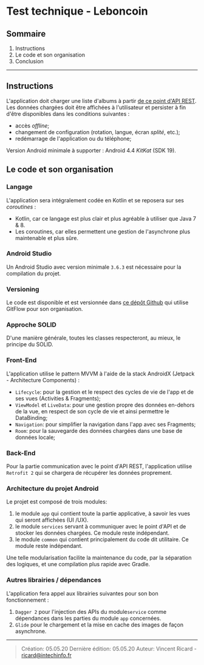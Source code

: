 # Test technique - Leboncoin

## Sommaire
1. Instructions
2. Le code et son organisation
4. Conclusion
---

## Instructions
L'application doit charger une liste d'albums à partir [de ce point d'API REST](https://static.leboncoin.fr/img/shared/technical-test.json).
Les données chargées doit être affichées à l'utilisateur et persister à fin d'être disponibles dans les conditions suivantes :
- accès _offline_;
- changement de configuration (rotation, langue, écran _splité_, etc.); 
- redémarrage de l'application ou du téléphone;

Version Android minimale à supporter : Android 4.4 _KitKat_ (SDK 19).

## Le code et son organisation

### Langage
L'application sera intégralement codée en Kotlin et se reposera sur ses _coroutines_ :
- Kotlin, car ce langage est plus clair et plus agréable à utiliser que Java 7 & 8.
- Les coroutines, car elles permettent une gestion de l'asynchrone plus maintenable et plus sûre.

### Android Studio
Un Android Studio avec version minimale `3.6.3` est nécessaire pour la compilation du projet.

### Versioning
Le code est disponible et est versionnée dans [ce dépôt Github](https://github.com/ricard-v/test-leboncoin) qui utilise GitFlow pour son organisation.

### Approche SOLID
D'une manière générale, toutes les classes respecteront, au mieux, le principe du SOLID.

### Front-End
L'application utilise le pattern MVVM à l'aide de la stack AndroidX (Jetpack - Architecture Components) :
- `Lifecycle`: pour la gestion et le respect des cycles de vie de l'app et de ses vues (Activities & Fragments);
- `ViewModel` et `LiveData`: pour une gestion propre des données en-dehors de la vue, en respect de son cycle de vie et ainsi permettre le DataBinding;
- `Navigation`: pour simplifier la navigation dans l'app avec ses Fragments;
- `Room`: pour la sauvegarde des données chargées dans une base de données locale;

### Back-End
Pour la partie communication avec le point d'API REST, l'application utilise `Retrofit 2` qui se chargera de récupérer les données proprement.

### Architecture du projet Android
Le projet est composé de trois modules:
1. le module `app` qui contient toute la partie applicative, à savoir les vues qui seront affichées (UI /UX).
2. le module `services` servant à communiquer avec le point d'API et de stocker les données chargées. Ce module reste indépendant.
3. le module `common` qui contient principalement du code dit utilitaire. Ce module reste indépendant.

Une telle modularisation facilite la maintenance du code, par la séparation des logiques, et une compilation plus rapide avec Gradle.

### Autres librairies / dépendances
L'application fera appel aux librairies suivantes pour son bon fonctionnement :
1. `Dagger 2` pour l'injection des APIs du module`service` comme dépendances dans les parties du module `app` concernées.
2. `Glide` pour le chargement et la mise en cache des images de façon asynchrone.

---
> Création: 05.05.20
> Dernière édition: 05.05.20
> Auteur: Vincent Ricard - ricard@intechinfo.fr